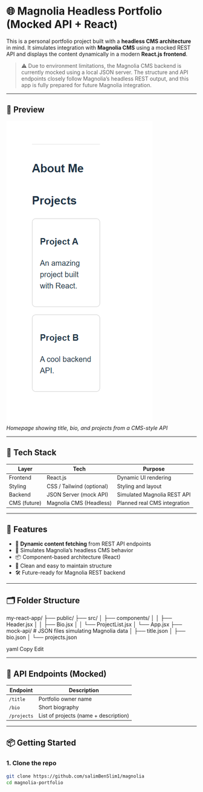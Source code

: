 # 🌐 Magnolia Headless Portfolio (Mocked API + React)

This is a personal portfolio project built with a **headless CMS architecture** in mind. It simulates integration with **Magnolia CMS** using a mocked REST API and displays the content dynamically in a modern **React.js frontend**.

> ⚠️ Due to environment limitations, the Magnolia CMS backend is currently mocked using a local JSON server. The structure and API endpoints closely follow Magnolia’s headless REST output, and this app is fully prepared for future Magnolia integration.

---

## 📸 Preview

![screenshot](./screenshot-home.png.png)  
*Homepage showing title, bio, and projects from a CMS-style API*

---

## 🧠 Tech Stack

| Layer       | Tech                      | Purpose                                 |
|------------|---------------------------|-----------------------------------------|
| Frontend   | React.js                  | Dynamic UI rendering                    |
| Styling    | CSS / Tailwind (optional) | Styling and layout                      |
| Backend    | JSON Server (mock API)    | Simulated Magnolia REST API             |
| CMS (future)| Magnolia CMS (Headless)   | Planned real CMS integration            |

---

## 🚀 Features

- 🔌 **Dynamic content fetching** from REST API endpoints
- 🧠 Simulates Magnolia’s headless CMS behavior
- 📦 Component-based architecture (React)
- 🧪 Clean and easy to maintain structure
- 🛠️ Future-ready for Magnolia REST backend

---

## 🗂️ Folder Structure

my-react-app/
├── public/
├── src/
│ ├── components/
│ │ ├── Header.jsx
│ │ ├── Bio.jsx
│ │ └── ProjectList.jsx
│ └── App.jsx
├── mock-api/ # JSON files simulating Magnolia data
│ ├── title.json
│ ├── bio.json
│ └── projects.json

yaml
Copy
Edit

---

## 📁 API Endpoints (Mocked)

| Endpoint | Description                |
|----------|----------------------------|
| `/title`   | Portfolio owner name       |
| `/bio`     | Short biography            |
| `/projects`| List of projects (name + description) |

---

## 📦 Getting Started

### 1. Clone the repo

```bash
git clone https://github.com/salimBenSlim1/magnolia
cd magnolia-portfolio